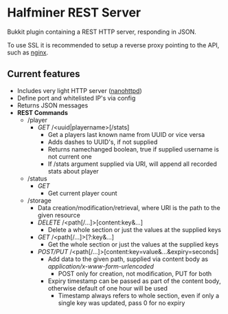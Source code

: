 # Halfminer REST Server
Bukkit plugin containing a REST HTTP server, responding in JSON.

To use SSL it is recommended to setup a reverse proxy pointing to the API, such as [nginx](https://nginx.org/en/).

## Current features
- Includes very light HTTP server ([nanohttpd](https://github.com/NanoHttpd/nanohttpd))
- Define port and whitelisted IP's via config
- Returns JSON messages
- **REST Commands**
  - /player
    - *GET* /\<uuid|playername>\[/stats]
      - Get a players last known name from UUID or vice versa
      - Adds dashes to UUID's, if not supplied
      - Returns namechanged boolean, true if supplied username is not current one
      - If /stats argument supplied via URI, will append all recorded stats about player
  - /status
    - *GET*
      - Get current player count
  - /storage
    - Data creation/modification/retrieval, where URI is the path to the given resource
    - *DELETE* /\<path\[/...]>\[content:key&...]
      - Delete a whole section or just the values at the supplied keys
    - *GET* /\<path\[/...]>\[?:key&...]
      - Get the whole section or just the values at the supplied keys
    - *POST/PUT* /\<path\[/...]>\[content:key=value&...&expiry=seconds]
      - Add data to the given path, supplied via content body as *application/x-www-form-urlencoded*
        - POST only for creation, not modification, PUT for both
      - Expiry timestamp can be passed as part of the content body, otherwise default of one hour will be used
        - Timestamp always refers to whole section, even if only a single key was updated, pass 0 for no expiry
